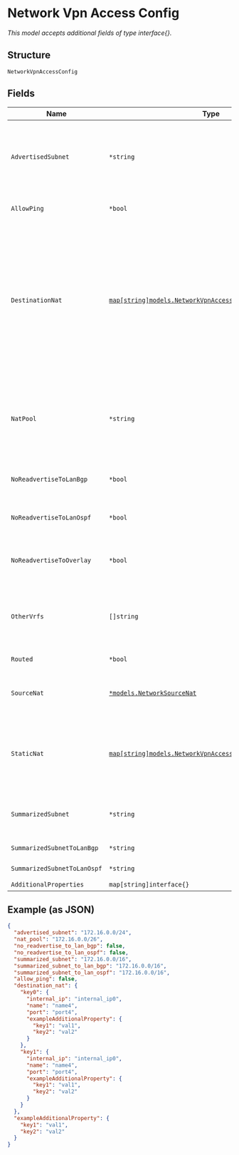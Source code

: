 
# Network Vpn Access Config

*This model accepts additional fields of type interface{}.*

## Structure

`NetworkVpnAccessConfig`

## Fields

| Name | Type | Tags | Description |
|  --- | --- | --- | --- |
| `AdvertisedSubnet` | `*string` | Optional | If `routed`==`true`, whether to advertise an aggregated subnet toward HUB this is useful when there are multiple networks on SPOKE's side |
| `AllowPing` | `*bool` | Optional | Whether to allow ping from vpn into this routed network |
| `DestinationNat` | [`map[string]models.NetworkVpnAccessDestinationNatProperty`](../../doc/models/network-vpn-access-destination-nat-property.md) | Optional | Property key can be an External IP (i.e. "63.16.0.3"), an External IP:Port (i.e. "63.16.0.3:443"), an External Port (i.e. ":443"), an External CIDR (i.e. "63.16.0.0/30"), an External CIDR:Port (i.e. "63.16.0.0/30:443") or a Variable (i.e. "{{myvar}}"). At least one of the `internal_ip` or `port` must be defined |
| `NatPool` | `*string` | Optional | If `routed`==`false` (usually at Spoke), but some hosts needs to be reachable from Hub, a subnet is required to create and advertise the route to Hub |
| `NoReadvertiseToLanBgp` | `*bool` | Optional | toward LAN-side BGP peers<br><br>**Default**: `false` |
| `NoReadvertiseToLanOspf` | `*bool` | Optional | toward LAN-side OSPF peers<br><br>**Default**: `false` |
| `NoReadvertiseToOverlay` | `*bool` | Optional | toward overlay, how HUB should deal with routes it received from Spokes |
| `OtherVrfs` | `[]string` | Optional | By default, the routes are only readvertised toward the same vrf on spoke. To allow it to be leaked to other vrfs |
| `Routed` | `*bool` | Optional | Whether this network is routable |
| `SourceNat` | [`*models.NetworkSourceNat`](../../doc/models/network-source-nat.md) | Optional | If `routed`==`false` (usually at Spoke), but some hosts needs to be reachable from Hub |
| `StaticNat` | [`map[string]models.NetworkVpnAccessStaticNatProperty`](../../doc/models/network-vpn-access-static-nat-property.md) | Optional | Property key may be an External IP Address (i.e. "63.16.0.3"), a CIDR (i.e. "63.16.0.12/20") or a Variable (i.e. "{{myvar}}") |
| `SummarizedSubnet` | `*string` | Optional | toward overlay, how HUB should deal with routes it received from Spokes |
| `SummarizedSubnetToLanBgp` | `*string` | Optional | toward LAN-side BGP peers |
| `SummarizedSubnetToLanOspf` | `*string` | Optional | toward LAN-side OSPF peers |
| `AdditionalProperties` | `map[string]interface{}` | Optional | - |

## Example (as JSON)

```json
{
  "advertised_subnet": "172.16.0.0/24",
  "nat_pool": "172.16.0.0/26",
  "no_readvertise_to_lan_bgp": false,
  "no_readvertise_to_lan_ospf": false,
  "summarized_subnet": "172.16.0.0/16",
  "summarized_subnet_to_lan_bgp": "172.16.0.0/16",
  "summarized_subnet_to_lan_ospf": "172.16.0.0/16",
  "allow_ping": false,
  "destination_nat": {
    "key0": {
      "internal_ip": "internal_ip0",
      "name": "name4",
      "port": "port4",
      "exampleAdditionalProperty": {
        "key1": "val1",
        "key2": "val2"
      }
    },
    "key1": {
      "internal_ip": "internal_ip0",
      "name": "name4",
      "port": "port4",
      "exampleAdditionalProperty": {
        "key1": "val1",
        "key2": "val2"
      }
    }
  },
  "exampleAdditionalProperty": {
    "key1": "val1",
    "key2": "val2"
  }
}
```

